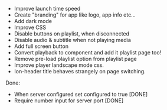 - Improve launch time speed
- Create "branding" for app like logo, app info etc...
- Add dark mode
- Improve CSS
- Disable buttons on playlist, when disconnected
- Disable audio & subtitle when not playing media
- Add full screen button
- Convert playback to component and add it playlist page too!
- Remove pre-load playlist option from playlist page
- Improve player landscape mode css.
- Ion-header title behaves strangely on page switching.

Done:
- When server configured set configured to true [DONE]
- Require number input for server port [DONE]
